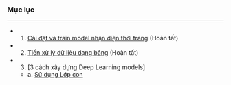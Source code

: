 ### Mục lục
----
- 1. [Cài đặt và train model nhận diện thời trang](./setup-and-first-code.ipynb) (Hoàn tất)
- 2. [Tiền xử lý dữ liệu dạng bảng](./data-processing.ipynb) (Hoàn tất)
- 3. [3 cách xây dựng Deep Learning models]
    - a. [Sử dụng Lớp con](./2.SubclassingModel.ipynb)